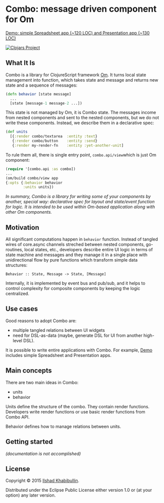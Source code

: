 # Combo: message driven component for Om

[Demo: simple Spreadsheet app (~120 LOC) and Presentation app (~130 LOC)](http://ilshad.com/combo)

[![Clojars Project](http://clojars.org/combo/latest-version.svg)](http://clojars.org/combo)

## What It Is

Combo is a library for ClojureScript framework [Om](http://omcljs.org).
It turns local state management into function, which takes state and
message and returns new state and a sequence of messages:

```clojure
(defn behavior [state message]
  ...
  [state [message-1 message-2 ...])
```

This state is not managed by Om, it is Combo state. The messages income
from nested components and sent to the nested components, but we do
not write these components. Instead, we describe them in a declarative spec:

```clojure
(def units
  [{:render combo/textarea  :entity :text}
   {:render combo/button    :entity :send}
   {:render my-render-fn    :entity :yet-another-unit]
```

To rule them all, there is single entry point, `combo.api/view`which
is just Om component:

```clojure
(require '[combo.api :as combo])
...
(om/build combo/view app
{:opts {:behavior behavior
        :units units})
```

_In summary, Combo is a library for writing some of your components by
another, special way: declarative spec for layout and state/event function for
logic. It is intended to be used within Om-based application along
with other Om components._

## Motivation

All significant computations happen in `behavior` function. Instead of
tangled wires of core.async channels streched between nested components,
go-routines, local states, etc., developers describe entire UI logic
in terms of state machine and messages and they manage it in a single
place with unidirectional flow by pure functions which transform
simple data structures:

```
Behavior :: State, Message -> State, [Message]
```

Internally, it is implemented by event bus and pub/sub, and it helps
to control complexity for composite components by keeping the logic
centralized.

## Use cases

Good reasons to adopt Combo are:

- multiple tangled relations between UI widgets
- need for DSL-as-data (maybe, generate DSL for UI from another high-level DSL).

It is possible to write entire applications with Combo. For example,
[Demo](http://ilshad.com/combo) includes simple Spreadsheet and
Presentation apps.

## Main concepts

There are two main ideas in Combo:

- units
- behavior

Units define the structure of the combo. They contain render functions.
Developers write render functions or use basic render functions from
Combo API.

Behavior defines how to manage relations between units.

## Getting started

_(documentation is not accomplished)_

## License

Copyright © 2015 [Ilshad Khabibullin](http://ilshad.com).

Distributed under the Eclipse Public License either version 1.0 or (at
your option) any later version.

